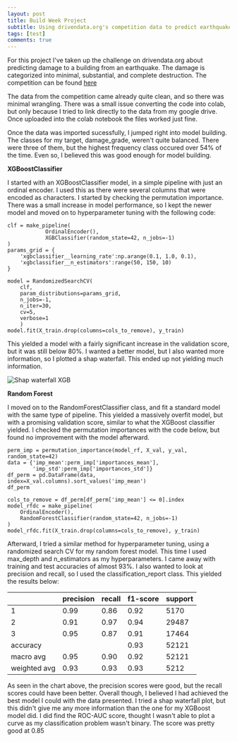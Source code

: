 ```yaml
---
layout: post
title: Build Week Project
subtitle: Using drivendata.org's competition data to predict earthquake damage
tags: [test]
comments: true
---
```


For this project I've taken up the challenge on drivendata.org about predicting damage to a building from an earthquake. The damage is categorized into minimal, substantial, and complete destruction. The competition can be found [here](https://www.drivendata.org/competitions/57/nepal-earthquake/page/136/)

The data from the competition came already quite clean, and so there was minimal wrangling. There was a small issue converting the code into colab, but only because I tried to link directly to the data from my google drive. Once uploaded into the colab notebook the files worked just fine.

Once the data was imported sucessfully, I jumped right into model building. The classes for my target, damage_grade, weren't quite balanced. There were three of them, but the highest frequency class occured over 54% of the time. Even so, I believed this was good enough for model building.

**XGBoostClassifier**

I started with an XGBoostClassifier model, in a simple pipeline with just an ordinal encoder. I used this as there were several columns that were encoded as characters. I started by checking the permutation importance. There was a small increase in model performance, so I kept the newer model and moved on to hyperparameter tuning with the following code:
~~~
clf = make_pipeline(
            OrdinalEncoder(),
            XGBClassifier(random_state=42, n_jobs=-1)
)
params_grid = {
    'xgbclassifier__learning_rate':np.arange(0.1, 1.0, 0.1),
    'xgbclassifier__n_estimators':range(50, 150, 10)
}

model = RandomizedSearchCV(
    clf, 
    param_distributions=params_grid,
    n_jobs=-1,
    n_iter=30,
    cv=5,
    verbose=1
    )
model.fit(X_train.drop(columns=cols_to_remove), y_train)
~~~
This yielded a model with a fairly significant increase in the validation score, but it was still below 80%. I wanted a better model, but I also wanted more information, so I plotted a shap waterfall. This ended up not yielding much information.

![Shap waterfall XGB](https://user-images.githubusercontent.com/84862112/127565017-7d994020-5125-497f-b37d-d9e63dc22182.PNG)

**Random Forest**

I moved on to the RandomForestClassifier class, and fit a standard model with the same type of pipeline. This yielded a massively overfit model, but with a promising validation score, similar to what the XGBoost classifier yielded. I checked the permutation importances with the code below, but found no improvement with the model afterward.
~~~
perm_imp = permutation_importance(model_rf, X_val, y_val, random_state=42)
data = {'imp_mean':perm_imp['importances_mean'],
        'imp_std':perm_imp['importances_std']}
df_perm = pd.DataFrame(data, index=X_val.columns).sort_values('imp_mean')
df_perm

cols_to_remove = df_perm[df_perm['imp_mean'] <= 0].index
model_rfdc = make_pipeline(
    OrdinalEncoder(),
    RandomForestClassifier(random_state=42, n_jobs=-1)
)
model_rfdc.fit(X_train.drop(columns=cols_to_remove), y_train)
~~~

Afterward, I tried a similar method for hyperparameter tuning, using a randomized search CV for my random forest model. This time I used max_depth and n_estimators as my hyperparameters. I came away with training and test accuracies of almost 93%. I also wanted to look at precision and recall, so I used the classification_report class. This yielded the results below:


|         | precision  |  recall | f1-score | support |
| :------ | :--- | :--- | :--- | :--- |
|           1 |      0.99   |   0.86  |    0.92  |    5170 |
|           2 |      0.91   |   0.97  |    0.94  |   29487 |
|           3 |      0.95   |   0.87  |    0.91  |   17464 |
|    accuracy |             |         |    0.93  |   52121 |
|   macro avg |      0.95   |   0.90  |    0.92  |   52121 |
|weighted avg |      0.93   |   0.93  |    0.93  |   5212  |

As seen in the chart above, the precision scores were good, but the recall scores could have been better. Overall though, I believed I had achieved the best model I could with the data presented. I tried a shap waterfall plot, but this didn't give me any more information than the one for my XGBoost model did. I did find the ROC-AUC score, thought I wasn't able to plot a curve as my classification problem wasn't binary. The score was pretty good at 0.85
